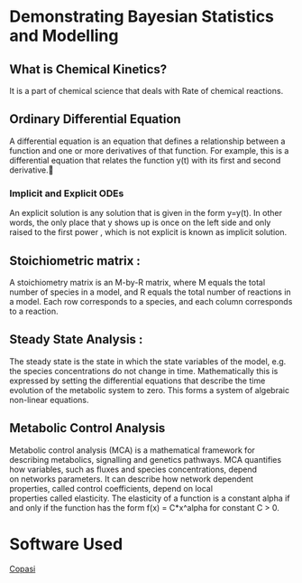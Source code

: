 
# Demonstrating Bayesian Statistics and Modelling 

## What is Chemical Kinetics?

It is a part of chemical science that deals with Rate of chemical reactions.

## Ordinary Differential Equation

A differential equation is an equation that defines a relationship 
between a function and one or more derivatives of that function.
For example, this is a differential equation that relates the function y(t) with its first and second derivative.

### Implicit and Explicit ODEs

An explicit solution is any solution that is given in the form y=y(t). In other words, the only place that y shows up is once on the left side and only raised to the first power , which is not explicit is known as implicit solution.

## Stoichiometric matrix :

A stoichiometry matrix is an M-by-R matrix, where M equals the total number of species in a model, and R equals the total number of reactions in a model. Each row corresponds to a species, and each column corresponds to a reaction.

## Steady State Analysis :

The steady state is the state in which the state variables of the model, e.g. the species concentrations do not change in time. Mathematically this is expressed by setting the differential equations that describe the time evolution of the metabolic system to zero. This forms a system of algebraic non-linear equations.

## Metabolic Control Analysis

Metabolic control analysis (MCA) is a mathematical framework for describing metabolics, signalling and genetics pathways. MCA quantifies how variables, such as fluxes and species concentrations, depend on networks parameters. It can describe how network dependent properties, called control coefficients, depend on local properties called elasticity. The elasticity of a function is a constant alpha if and only if the function has the form f(x) = C*x^alpha for constant C > 0.

# Software Used

[Copasi](https://copasi.org/)
